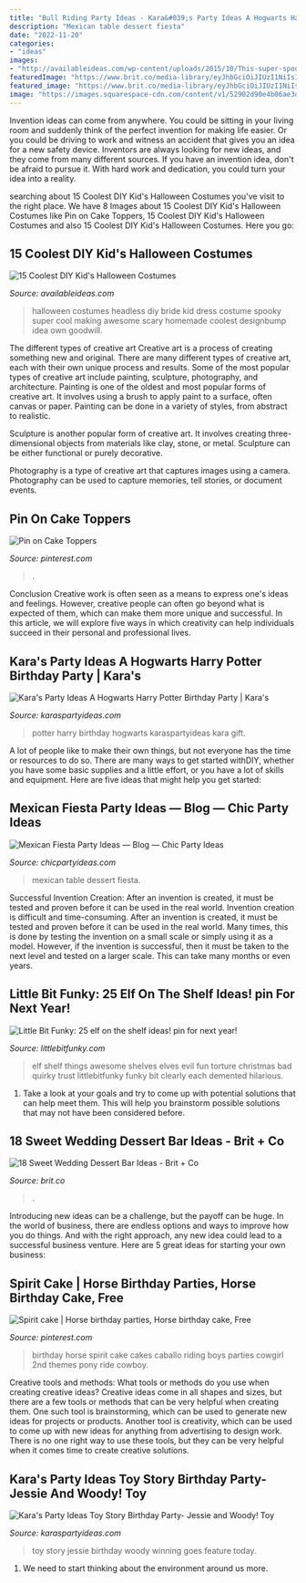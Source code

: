 ```yaml
---
title: "Bull Riding Party Ideas - Kara&#039;s Party Ideas A Hogwarts Harry Potter Birthday Party"
description: "Mexican table dessert fiesta"
date: "2022-11-20"
categories:
- "ideas"
images:
- "http://availableideas.com/wp-content/uploads/2015/10/This-super-spooky-headless-bride.jpg"
featuredImage: "https://www.brit.co/media-library/eyJhbGciOiJIUzI1NiIsInR5cCI6IkpXVCJ9.eyJpbWFnZSI6Imh0dHBzOi8vYXNzZXRzLnJibC5tcy8yMTcxNjgwMC9vcmlnaW4uanBnIiwiZXhwaXJlc19hdCI6MTYzNTE5ODI5Nn0.LP7SxOrCUoPEFhSqCLa8Pb1_qVr3Zb9FHVdAXsu29k4/image.jpg?width=1500&amp;coordinates=80%2C0%2C81%2C0&amp;height=2000"
featured_image: "https://www.brit.co/media-library/eyJhbGciOiJIUzI1NiIsInR5cCI6IkpXVCJ9.eyJpbWFnZSI6Imh0dHBzOi8vYXNzZXRzLnJibC5tcy8yMTcxNjgwMC9vcmlnaW4uanBnIiwiZXhwaXJlc19hdCI6MTYzNTE5ODI5Nn0.LP7SxOrCUoPEFhSqCLa8Pb1_qVr3Zb9FHVdAXsu29k4/image.jpg?width=1500&amp;coordinates=80%2C0%2C81%2C0&amp;height=2000"
image: "https://images.squarespace-cdn.com/content/v1/52902d90e4b06ae3d2a69f57/1555371591462-MJL4YP8NM8PGM83JYO7S/ke17ZwdGBToddI8pDm48kFskFr21AzetY_mZ1h8gZC97gQa3H78H3Y0txjaiv_0fDoOvxcdMmMKkDsyUqMSsMWxHk725yiiHCCLfrh8O1z5QPOohDIaIeljMHgDF5CVlOqpeNLcJ80NK65_fV7S1UULUhqLvGXQRgyczN8eyPP_JDbA40xbIRq9_S5hXN7CPu9IDGdyyAtTH8U4e5dVt9w/Mexican+Party+Dessert+Table"
---
```



Invention ideas can come from anywhere. You could be sitting in your living room and suddenly think of the perfect invention for making life easier. Or you could be driving to work and witness an accident that gives you an idea for a new safety device. Inventors are always looking for new ideas, and they come from many different sources. If you have an invention idea, don't be afraid to pursue it. With hard work and dedication, you could turn your idea into a reality.

	

		
searching about 15 Coolest DIY Kid&#039;s Halloween Costumes you've visit to the right place. We have 8 Images about 15 Coolest DIY Kid&#039;s Halloween Costumes like Pin on Cake Toppers, 15 Coolest DIY Kid&#039;s Halloween Costumes and also 15 Coolest DIY Kid&#039;s Halloween Costumes. Here you go:
		
    
## 15 Coolest DIY Kid&#039;s Halloween Costumes

<img loading=lazy src="http://availableideas.com/wp-content/uploads/2015/10/This-super-spooky-headless-bride.jpg" onerror="this.onerror=null;this.src='https://tse4.mm.bing.net/th?id=OIP.C-6WzF3a_W4spDeYvFjTsgHaLn&amp;pid=15.1';" alt="15 Coolest DIY Kid&#039;s Halloween Costumes">

_Source: availableideas.com_

>halloween costumes headless diy bride kid dress costume spooky super cool making awesome scary homemade coolest designbump idea own goodwill. 

	

The different types of creative art
Creative art is a process of creating something new and original. There are many different types of creative art, each with their own unique process and results. Some of the most popular types of creative art include painting, sculpture, photography, and architecture.
Painting is one of the oldest and most popular forms of creative art. It involves using a brush to apply paint to a surface, often canvas or paper. Painting can be done in a variety of styles, from abstract to realistic.

Sculpture is another popular form of creative art. It involves creating three-dimensional objects from materials like clay, stone, or metal. Sculpture can be either functional or purely decorative.

Photography is a type of creative art that captures images using a camera. Photography can be used to capture memories, tell stories, or document events.

    
## Pin On Cake Toppers

<img loading=lazy src="https://i.pinimg.com/736x/0f/b5/d4/0fb5d478a50876f603347974091fe4e6.jpg" onerror="this.onerror=null;this.src='https://tse4.mm.bing.net/th?id=OIP.hYkbHVFsjWDWJuRuNQdgkQHaJ3&amp;pid=15.1';" alt="Pin on Cake Toppers">

_Source: pinterest.com_

>. 

	

Conclusion
Creative work is often seen as a means to express one's ideas and feelings. However, creative people can often go beyond what is expected of them, which can make them more unique and successful. In this article, we will explore five ways in which creativity can help individuals succeed in their personal and professional lives.

    
## Kara&#039;s Party Ideas A Hogwarts Harry Potter Birthday Party | Kara&#039;s

<img loading=lazy src="http://karaspartyideas.com/wp-content/uploads/2017/07/Hogwarts-Harry-Potter-Birthday-Party-via-Karas-Party-Ideas-KarasPartyIdeas.com35.jpg" onerror="this.onerror=null;this.src='https://tse4.mm.bing.net/th?id=OIP.VfLpMGEWxme2vazaaNe3dgHaJ3&amp;pid=15.1';" alt="Kara&#039;s Party Ideas A Hogwarts Harry Potter Birthday Party | Kara&#039;s">

_Source: karaspartyideas.com_

>potter harry birthday hogwarts karaspartyideas kara gift. 

	

A lot of people like to make their own things, but not everyone has the time or resources to do so. There are many ways to get started withDIY, whether you have some basic supplies and a little effort, or you have a lot of skills and equipment. Here are five ideas that might help you get started: 

    
## Mexican Fiesta Party Ideas — Blog — Chic Party Ideas

<img loading=lazy src="https://images.squarespace-cdn.com/content/v1/52902d90e4b06ae3d2a69f57/1555371591462-MJL4YP8NM8PGM83JYO7S/ke17ZwdGBToddI8pDm48kFskFr21AzetY_mZ1h8gZC97gQa3H78H3Y0txjaiv_0fDoOvxcdMmMKkDsyUqMSsMWxHk725yiiHCCLfrh8O1z5QPOohDIaIeljMHgDF5CVlOqpeNLcJ80NK65_fV7S1UULUhqLvGXQRgyczN8eyPP_JDbA40xbIRq9_S5hXN7CPu9IDGdyyAtTH8U4e5dVt9w/Mexican+Party+Dessert+Table" onerror="this.onerror=null;this.src='https://tse3.mm.bing.net/th?id=OIP.RrRRm3AVU10KbFCd3ql7_wHaFy&amp;pid=15.1';" alt="Mexican Fiesta Party Ideas — Blog — Chic Party Ideas">

_Source: chicpartyideas.com_

>mexican table dessert fiesta. 

	

Successful Invention Creation: After an invention is created, it must be tested and proven before it can be used in the real world.
Invention creation is difficult and time-consuming. After an invention is created, it must be tested and proven before it can be used in the real world. Many times, this is done by testing the invention on a small scale or simply using it as a model. However, if the invention is successful, then it must be taken to the next level and tested on a larger scale. This can take many months or even years.

    
## Little Bit Funky: 25 Elf On The Shelf Ideas! pin For Next Year!

<img loading=lazy src="https://2.bp.blogspot.com/-1WhoRVL1NS8/Ur9eqfCzUAI/AAAAAAAATtc/geQ64ELlYgI/s1600/IMG_7422.JPG" onerror="this.onerror=null;this.src='https://tse4.mm.bing.net/th?id=OIP.2G0B5EY-cTbpBVrGqEs8GwHaHa&amp;pid=15.1';" alt="Little Bit Funky: 25 elf on the shelf ideas! pin for next year!">

_Source: littlebitfunky.com_

>elf shelf things awesome shelves elves evil fun torture christmas bad quirky trust littlebitfunky funky bit clearly each demented hilarious. 

	

1. Take a look at your goals and try to come up with potential solutions that can help meet them. This will help you brainstorm possible solutions that may not have been considered before.

    
## 18 Sweet Wedding Dessert Bar Ideas - Brit + Co

<img loading=lazy src="https://www.brit.co/media-library/eyJhbGciOiJIUzI1NiIsInR5cCI6IkpXVCJ9.eyJpbWFnZSI6Imh0dHBzOi8vYXNzZXRzLnJibC5tcy8yMTcxNjgwMC9vcmlnaW4uanBnIiwiZXhwaXJlc19hdCI6MTYzNTE5ODI5Nn0.LP7SxOrCUoPEFhSqCLa8Pb1_qVr3Zb9FHVdAXsu29k4/image.jpg?width=1500&amp;coordinates=80%2C0%2C81%2C0&amp;height=2000" onerror="this.onerror=null;this.src='https://tse3.mm.bing.net/th?id=OIP.GIDZwbYRt6pkS0KPTXohMAHaI1&amp;pid=15.1';" alt="18 Sweet Wedding Dessert Bar Ideas - Brit + Co">

_Source: brit.co_

>. 

	

Introducing new ideas can be a challenge, but the payoff can be huge. In the world of business, there are endless options and ways to improve how you do things. And with the right approach, any new idea could lead to a successful business venture. Here are 5 great ideas for starting your own business: 

    
## Spirit Cake | Horse Birthday Parties, Horse Birthday Cake, Free

<img loading=lazy src="https://i.pinimg.com/736x/e3/ea/82/e3ea82441e955e8a3643e1d2c17226ef.jpg" onerror="this.onerror=null;this.src='https://tse3.mm.bing.net/th?id=OIP.5SKEvXLc8alEzxa88pBcaQHaHa&amp;pid=15.1';" alt="Spirit cake | Horse birthday parties, Horse birthday cake, Free">

_Source: pinterest.com_

>birthday horse spirit cake cakes caballo riding boys parties cowgirl 2nd themes pony ride cowboy. 

	

Creative tools and methods: What tools or methods do you use when creating creative ideas?
Creative ideas come in all shapes and sizes, but there are a few tools or methods that can be very helpful when creating them. One such tool is brainstorming, which can be used to generate new ideas for projects or products. Another tool is creativity, which can be used to come up with new ideas for anything from advertising to design work. There is no one right way to use these tools, but they can be very helpful when it comes time to create creative solutions.

    
## Kara&#039;s Party Ideas Toy Story Birthday Party- Jessie And Woody! Toy

<img loading=lazy src="http://1.bp.blogspot.com/_vxfFuEEE8I4/TH0QcoA34FI/AAAAAAAABMM/vC6qSXusThM/s1600/DSC_1001.jpg" onerror="this.onerror=null;this.src='https://tse2.mm.bing.net/th?id=OIP.yOTXZmVDaNDzcFHQ0MUb0wHaLI&amp;pid=15.1';" alt="Kara&#039;s Party Ideas Toy Story Birthday Party- Jessie and Woody! Toy">

_Source: karaspartyideas.com_

>toy story jessie birthday woody winning goes feature today. 

	

1. We need to start thinking about the environment around us more.

